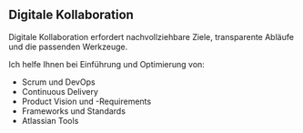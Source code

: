 ## <i class="fa fa-users" aria-hidden="true"></i> Digitale Kollaboration
Digitale Kollaboration erfordert nachvollziehbare Ziele, transparente Abläufe und die passenden Werkzeuge.

Ich helfe Ihnen bei Einführung und Optimierung von:

* Scrum und DevOps
* Continuous Delivery
* Product Vision und -Requirements
* Frameworks und Standards
* Atlassian Tools
